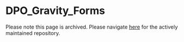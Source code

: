 # DPO_Gravity_Forms
Please note this page is archived. Please navigate [here](https://github.com/DPO-Group/DPO_Gravity_Forms) for the actively maintained repository.
